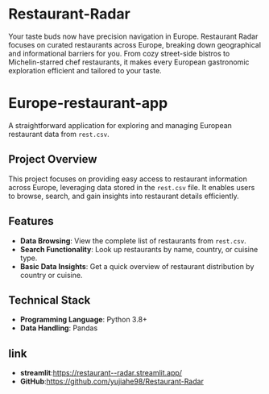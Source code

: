 # Restaurant-Radar
Your taste buds now have precision navigation in Europe. Restaurant Radar focuses on curated restaurants across Europe, breaking down geographical and informational barriers for you. From cozy street-side bistros to Michelin-starred chef restaurants, it makes every European gastronomic exploration efficient and tailored to your taste.
# Europe-restaurant-app
A straightforward application for exploring and managing European restaurant data from `rest.csv`.
## Project Overview
This project focuses on providing easy access to restaurant information across Europe, leveraging data stored in the `rest.csv` file. It enables users to browse, search, and gain insights into restaurant details efficiently.
## Features
- **Data Browsing**: View the complete list of restaurants from `rest.csv`.
- **Search Functionality**: Look up restaurants by name, country, or cuisine type.
- **Basic Data Insights**: Get a quick overview of restaurant distribution by country or cuisine.
## Technical Stack
- **Programming Language**: Python 3.8+
- **Data Handling**: Pandas 
## link
- **streamlit**:https://restaurant--radar.streamlit.app/
- **GitHub**:https://github.com/yujiahe98/Restaurant-Radar
